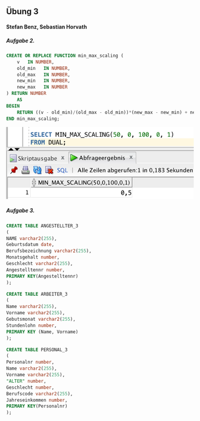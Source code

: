 ## Übung 3

#### Stefan Benz, Sebastian Horvath

##### Aufgabe 2.

```sql
CREATE OR REPLACE FUNCTION min_max_scaling (
    v   IN NUMBER,
    old_min   IN NUMBER,
    old_max   IN NUMBER,
    new_min   IN NUMBER,
    new_max   IN NUMBER
) RETURN NUMBER
    AS
BEGIN
    RETURN ((v - old_min)/(old_max - old_min))*(new_max - new_min) + new_min;
END min_max_scaling;
```
![alt text](min_max_scaling_example.png)


##### Aufgabe 3.

```sql
CREATE TABLE ANGESTELLTER_3
(
NAME varchar2(255),
Geburtsdatum date,
Berufsbezeichnung varchar2(255),
Monatsgehalt number,
Geschlecht varchar2(255),
Angestelltennr number,
PRIMARY KEY(Angestelltennr)
);
```


```sql
CREATE TABLE ARBEITER_3
(
Name varchar2(255),
Vorname varchar2(255),
Gebutsmonat varchar2(255),
Stundenlohn number,
PRIMARY KEY (Name, Vorname)
);
```


```sql
CREATE TABLE PERSONAL_3
(
Personalnr number,
Name varchar2(255),
Vorname varchar2(255),
"ALTER" number,
Geschlecht number,
Berufscode varchar2(255),
Jahreseinkommen number,
PRIMARY KEY(Personalnr)
);
```
